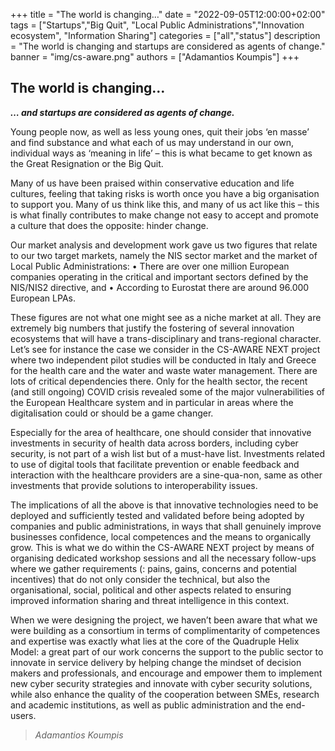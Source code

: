 +++
title = "The world is changing…"
date = "2022-09-05T12:00:00+02:00"
tags = ["Startups","Big Quit", "Local Public Administrations","Innovation ecosystem", "Information Sharing"]
categories = ["all","status"]
description = "The world is changing and startups are considered as agents of change."
banner = "img/cs-aware.png"
authors = ["Adamantios Koumpis"]
+++

## The world is changing…

***… and startups are considered as agents of change.***

Young people now, as well as less young ones, quit their jobs ‘en masse’ and find substance and what each of us may understand in our own, individual ways as ‘meaning in life’ – this is what became to get known as the Great Resignation or the Big Quit.

Many of us have been praised within conservative education and life cultures, feeling that taking risks is worth once you have a big organisation to support you. Many of us think like this, and many of us act like this – this is what finally contributes to make change not easy to accept and promote a culture that does the opposite: hinder change.

Our market analysis and development work gave us two figures that relate to our two target markets, namely the NIS sector market and the market of Local Public Administrations:
    • There are over one million European companies operating in the critical and important sectors defined by the NIS/NIS2 directive, and
    • According to Eurostat there are around 96.000 European LPAs. 

These figures are not what one might see as a niche market at all. They are extremely big numbers that justify the fostering of several innovation ecosystems that will have a trans-disciplinary and trans-regional character. Let’s see for instance the case we consider in the CS-AWARE NEXT project where two independent pilot studies will be conducted in Italy and Greece for the health care and the water and waste water management. There are lots of critical dependencies there. Only for the health sector, the recent (and still ongoing) COVID crisis revealed some of the major vulnerabilities of the European Healthcare system and in particular in areas where the digitalisation could or should be a game changer.

Especially for the area of healthcare, one should consider that innovative investments in security of health data across borders, including cyber security, is not part of a wish list but of a must-have list. Investments related to use of digital tools that facilitate prevention or enable feedback and interaction with the healthcare providers are a sine-qua-non, same as other investments that provide solutions to interoperability issues.

The implications of all the above is that innovative technologies need to be deployed and sufficiently tested and validated before being adopted by companies and public administrations, in ways that shall genuinely improve businesses confidence, local competences and the means to organically grow. This is what we do within the CS-AWARE NEXT project by means of organising dedicated workshop sessions and all the necessary follow-ups where we gather requirements (: pains, gains, concerns and potential incentives) that do not only consider the technical, but also the organisational, social, political and other aspects related to ensuring improved information sharing and threat intelligence in this context.

When we were designing the project, we haven’t been aware that what we were building as a consortium in terms of complimentarity of competences and expertise was exactly what lies at the core of the Quadruple Helix Model: a great part of our work concerns the support to the public sector to innovate in service delivery by helping change the mindset of decision makers and professionals, and encourage and empower them to implement new cyber security strategies and innovate with cyber security solutions, while also enhance the quality of the cooperation between SMEs, research and academic institutions, as well as public administration and the end-users.


> *Adamantios Koumpis*